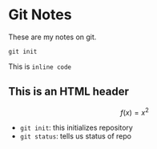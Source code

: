 # Git Notes

These are my notes on git.

```
git init
```

This is `inline code`

<h2>This is an HTML header</h2>

$$f(x) = x^2$$

* `git init`: this initializes repository
* `git status`: tells us status of repo